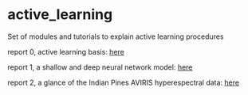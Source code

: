 # active_learning
Set of modules and tutorials to explain active learning procedures


report 0, active learning basis: [here](https://williamamartinez.github.io/active_learning/tutorials/AL_test1.html)


report 1, a shallow and deep neural network model: [here](https://williamamartinez.github.io/active_learning/tutorials/shallow_neural_network.html)

report 2, a glance of the Indian Pines AVIRIS hyperespectral data: [here](https://williamamartinez.github.io/active_learning/tutorials/Classificaton_methods.html)
